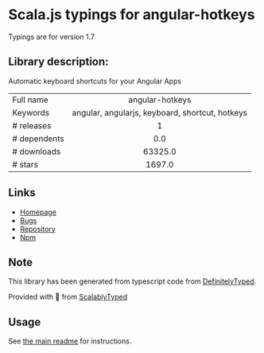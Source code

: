 
# Scala.js typings for angular-hotkeys

Typings are for version 1.7

## Library description:
Automatic keyboard shortcuts for your Angular Apps

|                    |                 |
| ------------------ | :-------------: |
| Full name          | angular-hotkeys |
| Keywords           | angular, angularjs, keyboard, shortcut, hotkeys |
| # releases         | 1 |
| # dependents       | 0.0 |
| # downloads        | 63325.0 |
| # stars            | 1697.0 |

## Links
- [Homepage](https://chieffancypants.github.io/angular-hotkeys)
- [Bugs](https://github.com/chieffancypants/angular-hotkeys/issues)
- [Repository](https://github.com/chieffancypants/angular-hotkeys)
- [Npm](https://www.npmjs.com/package/angular-hotkeys)
    


## Note
This library has been generated from typescript code from [DefinitelyTyped](https://definitelytyped.org).

Provided with :purple_heart: from [ScalablyTyped](https://github.com/oyvindberg/ScalablyTyped)

## Usage
See [the main readme](../../readme.md) for instructions.


